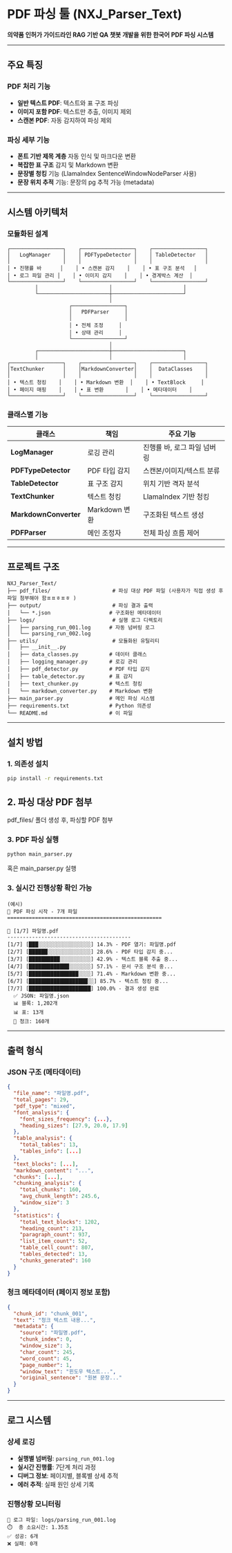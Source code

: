 # PDF 파싱 툴 (NXJ_Parser_Text)

**의약품 인허가 가이드라인 RAG 기반 QA 챗봇 개발을 위한 한국어 PDF 파싱 시스템**

---

## 주요 특징

### PDF 처리 기능
- **일반 텍스트 PDF**: 텍스트와 표 구조 파싱
- **이미지 포함 PDF**: 텍스트만 추출, 이미지 제외
- **스캔본 PDF**: 자동 감지하여 파싱 제외

### 파싱 세부 기능
- **폰트 기반 제목 계층** 자동 인식 및 마크다운 변환
- **복잡한 표 구조** 감지 및 Markdown 변환
- **문장별 청킹** 기능 (LlamaIndex SentenceWindowNodeParser 사용)
- **문장 위치 추적** 기능: 문장의 pg 추적 가능 (metadata)

---

## 시스템 아키텍처

### 모듈화된 설계

```
┌─────────────────┐    ┌─────────────────┐    ┌─────────────────┐
│   LogManager    │    │ PDFTypeDetector │    │ TableDetector   │
│                 │    │                 │    │                 │
│ • 진행률 바      │    │ • 스캔본 감지    │    │ • 표 구조 분석   │
│ • 로그 파일 관리 │    │ • 이미지 감지    │    │ • 경계박스 계산  │
└─────────────────┘    └─────────────────┘    └─────────────────┘
         │                       │                       │
         └───────────────────────┼───────────────────────┘
                                 │
                    ┌─────────────────┐
                    │   PDFParser     │
                    │                 │
                    │ • 전체 조정     │
                    │ • 상태 관리     │
                    └─────────────────┘
                                 │
         ┌───────────────────────┼───────────────────────┐
         │                       │                       │
┌─────────────────┐    ┌─────────────────┐    ┌─────────────────┐
│TextChunker      │    │MarkdownConverter│    │  DataClasses    │
│                 │    │                 │    │                 │
│ • 텍스트 청킹    │    │ • Markdown 변환  │    │ • TextBlock     │
│ • 페이지 매핑    │    │ • 표 변환       │    │ • 메타데이터    │
└─────────────────┘    └─────────────────┘    └─────────────────┘
```

### 클래스별 기능

| 클래스 | 책임 | 주요 기능 |
|--------|------|-----------|
| **LogManager** | 로깅 관리 | 진행률 바, 로그 파일 넘버링 |
| **PDFTypeDetector** | PDF 타입 감지 | 스캔본/이미지/텍스트 분류 |
| **TableDetector** | 표 구조 감지 | 위치 기반 격자 분석 |
| **TextChunker** | 텍스트 청킹 | LlamaIndex 기반 청킹 |
| **MarkdownConverter** | Markdown 변환 | 구조화된 텍스트 생성 |
| **PDFParser** | 메인 조정자 | 전체 파싱 흐름 제어 |

---

## 프로젝트 구조

```
NXJ_Parser_Text/
├── pdf_files/                    # 파싱 대상 PDF 파일 (사용자가 직접 생성 후 파일 첨부해야 함ㅍㅍㅎㅍㅎ )
├── output/                       # 파싱 결과 출력
│   └── *.json                   # 구조화된 메타데이터
├── logs/                         # 실행 로그 디렉토리
│   ├── parsing_run_001.log      # 자동 넘버링 로그
│   └── parsing_run_002.log
├── utils/                        # 모듈화된 유틸리티
│   ├── __init__.py
│   ├── data_classes.py          # 데이터 클래스
│   ├── logging_manager.py       # 로깅 관리
│   ├── pdf_detector.py          # PDF 타입 감지
│   ├── table_detector.py        # 표 감지
│   ├── text_chunker.py          # 텍스트 청킹
│   └── markdown_converter.py    # Markdown 변환
├── main_parser.py               # 메인 파싱 시스템
├── requirements.txt             # Python 의존성
└── README.md                    # 이 파일
```

---

## 설치 방법

### 1. 의존성 설치
```bash
pip install -r requirements.txt
```

## 2. 파싱 대상 PDF 첨부
pdf_files/ 폴더 생성 후, 파싱할 PDF 첨부

### 3. PDF 파싱 실행
```bash
python main_parser.py
```
혹은 main_parser.py 실행

### 3. 실시간 진행상황 확인 가능
```
(예시)
🚀 PDF 파싱 시작 - 7개 파일
==================================================

📄 [1/7] 파일명.pdf
----------------------------------------
[1/7] [███░░░░░░░░░░░░░░░░░] 14.3% - PDF 열기: 파일명.pdf
[2/7] [██████░░░░░░░░░░░░░░] 28.6% - PDF 타입 감지 중...
[3/7] [██████████░░░░░░░░░░] 42.9% - 텍스트 블록 추출 중...
[4/7] [█████████████░░░░░░░] 57.1% - 문서 구조 분석 중...
[5/7] [████████████████░░░░] 71.4% - Markdown 변환 중...
[6/7] [███████████████████░░] 85.7% - 텍스트 청킹 중...
[7/7] [████████████████████] 100.0% - 결과 생성 완료
  ✅ JSON: 파일명.json
  📊 블록: 1,202개
  📊 표: 13개
  🧩 청크: 160개
```

---

## 출력 형식

### JSON 구조 (메타데이터)
```json
{
  "file_name": "파일명.pdf",
  "total_pages": 29,
  "pdf_type": "mixed",
  "font_analysis": {
    "font_sizes_frequency": {...},
    "heading_sizes": [27.9, 20.0, 17.9]
  },
  "table_analysis": {
    "total_tables": 13,
    "tables_info": [...]
  },
  "text_blocks": [...],
  "markdown_content": "...",
  "chunks": [...],
  "chunking_analysis": {
    "total_chunks": 160,
    "avg_chunk_length": 245.6,
    "window_size": 3
  },
  "statistics": {
    "total_text_blocks": 1202,
    "heading_count": 213,
    "paragraph_count": 937,
    "list_item_count": 52,
    "table_cell_count": 807,
    "tables_detected": 13,
    "chunks_generated": 160
  }
}
```

### 청크 메타데이터 (페이지 정보 포함)
```json
{
  "chunk_id": "chunk_001",
  "text": "청크 텍스트 내용...",
  "metadata": {
    "source": "파일명.pdf",
    "chunk_index": 0,
    "window_size": 3,
    "char_count": 245,
    "word_count": 45,
    "page_number": 1,
    "window_text": "윈도우 텍스트...",
    "original_sentence": "원본 문장..."
  }
}
```

---

## 로그 시스템

### 상세 로깅
- **실행별 넘버링**: `parsing_run_001.log`
- **실시간 진행률**: 7단계 처리 과정
- **디버그 정보**: 페이지별, 블록별 상세 추적
- **에러 추적**: 실패 원인 상세 기록

### 진행상황 모니터링
```
📁 로그 파일: logs/parsing_run_001.log
⏱️  총 소요시간: 1.35초
✅ 성공: 6개
❌ 실패: 0개
```